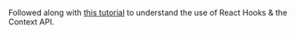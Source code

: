 Followed along with [this tutorial](https://www.youtube.com/watch?v=XuFDcZABiDQ) to understand the use of React Hooks & the Context API.